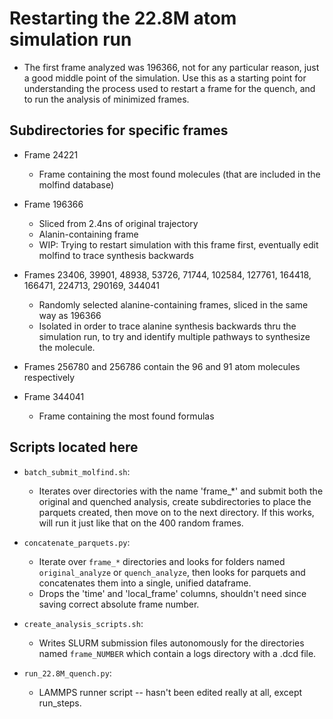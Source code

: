 # Restarting the 22.8M atom simulation run

* The first frame analyzed was 196366, not for any particular reason, just a good middle point of the simulation. Use this as a starting point for understanding the process used to restart a frame for the quench, and to run the analysis of minimized frames. 

## Subdirectories for specific frames

* Frame 24221
  * Frame containing the most found molecules (that are included in the molfind database)

* Frame 196366
  * Sliced from 2.4ns of original trajectory
  * Alanin-containing frame
  * WIP: Trying to restart simulation with this frame first, eventually edit molfind to trace synthesis backwards

* Frames 23406, 39901, 48938, 53726, 71744, 102584, 127761, 164418, 166471, 224713, 290169, 344041
  * Randomly selected alanine-containing frames, sliced in the same way as 196366
  * Isolated in order to trace alanine synthesis backwards thru the simulation run, to try and identify multiple pathways to synthesize the molecule.

* Frames 256780 and 256786 contain the 96 and 91 atom molecules respectively

* Frame 344041
  * Frame containing the most found formulas

## Scripts located here

* `batch_submit_molfind.sh`:
  * Iterates over directories with the name 'frame_*' and submit both the original and quenched analysis, create subdirectories to place the parquets created, then move on to the next directory. If this works, will run it just like that on the 400 random frames.

* `concatenate_parquets.py`:
  * Iterate over `frame_*` directories and looks for folders named `original_analyze` or `quench_analyze`, then looks for parquets and concatenates them into a single, unified dataframe.
  * Drops the 'time' and 'local_frame' columns, shouldn't need since saving correct absolute frame number. 

* `create_analysis_scripts.sh`:
  * Writes SLURM submission files autonomously for the directories named `frame_NUMBER` which contain a logs directory with a .dcd file.

* `run_22.8M_quench.py`:
  * LAMMPS runner script -- hasn't been edited really at all, except run_steps.
